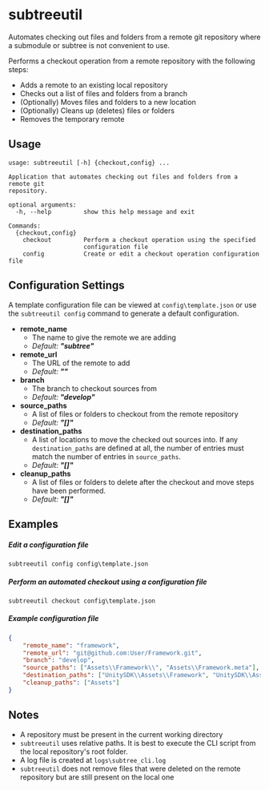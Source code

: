 # subtreeutil
Automates checking out files and folders from a remote git repository where a submodule or subtree is not convenient to use.

Performs a checkout operation from a remote repository with the following steps:
- Adds a remote to an existing local repository
- Checks out a list of files and folders from a branch
- (Optionally) Moves files and folders to a new location
- (Optionally) Cleans up (deletes) files or folders
- Removes the temporary remote

## Usage
```
usage: subtreeutil [-h] {checkout,config} ...

Application that automates checking out files and folders from a remote git
repository.

optional arguments:
  -h, --help         show this help message and exit

Commands:
  {checkout,config}
    checkout         Perform a checkout operation using the specified
                     configuration file
    config           Create or edit a checkout operation configuration file
```

## Configuration Settings
A template configuration file can be viewed at `config\template.json` or use the `subtreeutil config` command to generate a default configuration.

- **remote_name**
    - The name to give the remote we are adding
    - *Default:* ***"subtree"***
- **remote_url**
    - The URL of the remote to add
    - *Default:* ***""***
- **branch**
    - The branch to checkout sources from
    - *Default:* ***"develop"***
- **source_paths**
    - A list of files or folders to checkout from the remote repository
    - *Default:* ***"[]"***
- **destination_paths**
    - A list of locations to move the checked out sources into. If any `destination_paths` are defined at all, the number of entries must match the number of entries in `source_paths`.
    - *Default:* ***"[]"***
- **cleanup_paths**
    - A list of files or folders to delete after the checkout and move steps have been performed.
    - *Default:* ***"[]"***

## Examples
##### Edit a configuration file
```
subtreeutil config config\template.json
```

##### Perform an automated checkout using a configuration file
```
subtreeutil checkout config\template.json
```

##### Example configuration file
```json
{
    "remote_name": "framework",
    "remote_url": "git@github.com:User/Framework.git",
    "branch": "develop",
    "source_paths": ["Assets\\Framework\\", "Assets\\Framework.meta"],
    "destination_paths": ["UnitySDK\\Assets\\Framework", "UnitySDK\\Assets\\Framework.meta"],
    "cleanup_paths": ["Assets"]
}
```

## Notes
- A repository must be present in the current working directory
- `subtreeutil` uses relative paths. It is best to execute the CLI script from the local repository's root folder.
- A log file is created at `logs\subtree_cli.log`
- `subtreeutil` does not remove files that were deleted on the remote repository but are still present on the local one
